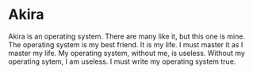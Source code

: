 Akira
=====

Akira is an operating system. There are many like it, but this one is mine.
The operating system is my best friend. It is my life. I must master it as I 
master my life. My operating system, without me, is useless. Without my 
operating sytem, I am useless. I must write my operating system true.
